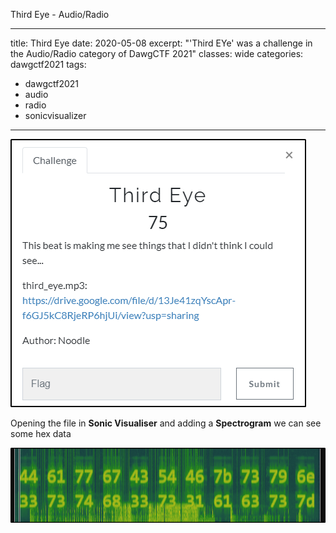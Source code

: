 Third Eye - Audio/Radio

---
title: Third Eye
date: 2020-05-08
excerpt: "'Third EYe' was a challenge in the Audio/Radio category of DawgCTF 2021"
classes: wide
categories: dawgctf2021
tags:
  - dawgctf2021
  - audio
  - radio
  - sonicvisualizer
---


![img](/assets/images/ctf/dawgctf2021-thirdeye/0.png)

Opening the file in **Sonic Visualiser** and adding a **Spectrogram** we can see some hex data


![img](/assets/images/ctf/dawgctf2021-thirdeye/1.png)
